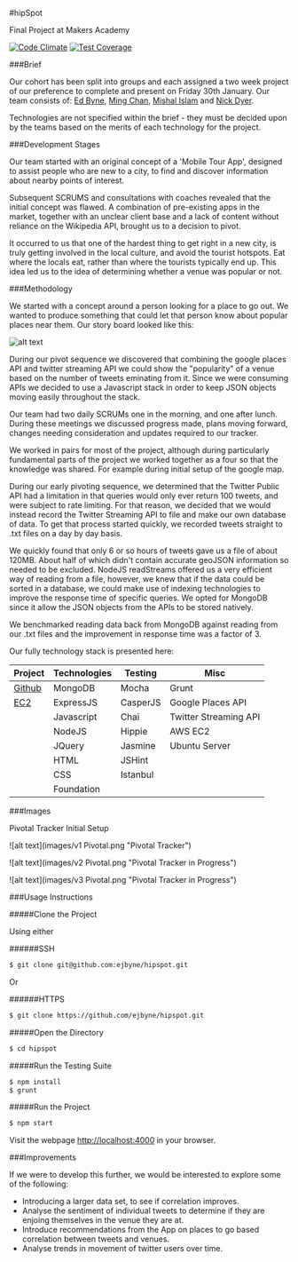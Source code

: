 #hipSpot

Final Project at Makers Academy

[![Code
Climate](https://codeclimate.com/github/ejbyne/hipspot/badges/gpa.svg)](https://codeclimate.com/github/ejbyne/hipspot) [![Test
Coverage](https://codeclimate.com/github/ejbyne/hipspot/badges/coverage.svg)](https://codeclimate.com/github/ejbyne/hipspot)

###Brief

Our cohort has been split into groups and each assigned a two week project of our
preference to complete and present on
Friday 30th January. Our team consists of: [Ed
Byne](https://github.com/ejbyne), [Ming Chan](https://github.com/ming-chan),
[Mishal Islam](https://github.com/mishal1) and [Nick
Dyer](https://github.com/nickbdyer).

Technologies are not specified within the brief - they must be decided upon by
the teams based on the merits of
each technology for the project.

###Development Stages

Our team started with an original concept of a 'Mobile Tour App', designed to
assist people who are new to a city, to find and discover information about
nearby points of interest. 

Subsequent SCRUMS and consultations with coaches revealed that the initial
concept was flawed. A combination of pre-existing apps in the market, together
with an unclear client base and a lack of content without reliance on the
Wikipedia API, brought us to a decision to pivot.

It occurred to us that one of the hardest thing to get right in a new city, is
truly getting involved in the local culture, and avoid the tourist hotspots.
Eat where the locals eat, rather than where the tourists typically end up. This
idea led us to the idea of determining whether a venue was popular or not.

###Methodology

We started with a concept around a person looking for a place to go out. We
wanted to produce something that could let that person know about popular
places near them. Our story board looked like this:

![alt text](images/userstory.JPG
"User Story Board")

During our pivot sequence we discovered that combining the google places API
and twitter streaming API we could show the "popularity" of a venue based on
the number of tweets eminating from it. Since we were consuming APIs we decided
to use a Javascript stack in order to keep JSON objects moving easily
throughout the stack. 

Our team had two daily SCRUMs one in the morning, and one after lunch. During
these meetings we discussed progress made, plans moving forward, changes needing
consideration and updates required to our tracker. 

We worked in pairs for most of the project, although during particularly
fundamental parts of the project we worked together as a four so that the knowledge was
shared. For example during initial setup of the google map. 

During our early pivoting sequence, we determined that the Twitter Public API
had a limitation in that queries would only ever return 100 tweets, and were
subject to rate limiting. For that reason, we decided that we would instead
record the Twitter Streaming API to file and make our own database of data. To
get that process started quickly, we recorded tweets straight to .txt files on
a day by day basis. 

We quickly found that only 6 or so hours of tweets gave us a file of about
120MB. About half of which didn't contain accurate geoJSON information so
needed to be excluded. NodeJS readStreams offered us a very efficient way of
reading from a file, however, we knew that if the data could be sorted in
a database, we could make use of indexing technologies to improve the response
time of specific queries. We opted for MongoDB since it allow the JSON objects
from the APIs to be stored natively.

We benchmarked reading data back from MongoDB against reading from our .txt
files and the improvement in response time was a factor of 3.

Our fully technology stack is presented here:

| Project                                     | Technologies | Testing  | Misc                  |
|---------------------------------------------|--------------|----------|-----------------------|
| [Github](https://github.com/ejbyne/hipspot) | MongoDB      | Mocha    | Grunt                 |
| [EC2](http://www.hipspot.uk/)               | ExpressJS    | CasperJS | Google Places API     |
|                                             | Javascript   | Chai     | Twitter Streaming API |
|                                             | NodeJS       | Hippie   | AWS EC2               |
|                                             | JQuery       | Jasmine  | Ubuntu Server         |
|                                             | HTML         | JSHint   |                       |
|                                             | CSS          | Istanbul |                       |
|                                             | Foundation   |          |                       |


###Images

Pivotal Tracker Initial Setup

![alt text](images/v1 Pivotal.png
"Pivotal Tracker")

![alt text](images/v2 Pivotal.png
"Pivotal Tracker in Progress")

![alt text](images/v3 Pivotal.png
"Pivotal Tracker in Progress")

###Usage Instructions 

#####Clone the Project

Using either

######SSH

```sh
$ git clone git@github.com:ejbyne/hipspot.git
```
Or

######HTTPS
```sh
$ git clone https://github.com/ejbyne/hipspot.git
```
#####Open the Directory

```sh
$ cd hipspot
```

#####Run the Testing Suite

```sh
$ npm install
$ grunt
```

#####Run the Project

```sh
$ npm start
```

Visit the webpage [http://localhost:4000](http://localhost:4000/) in your
browser.

###Improvements

If we were to develop this further, we would be interested to explore some of
the following:

- Introducing a larger data set, to see if correlation improves.
- Analyse the sentiment of individual tweets to determine if they are enjoing
  themselves in the venue they are at. 
- Introduce recommendations from the App on places to go based correlation
  between tweets and venues.
- Analyse trends in movement of twitter users over time. 

